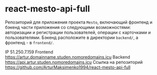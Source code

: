 # react-mesto-api-full
Репозиторий для приложения проекта `Mesto`, включающий фронтенд и бэкенд части приложения со следующими возможностями: 
авторизации и регистрации пользователей, операции с карточками и пользователями. Бэкенд расположите в директории `backend/`, а фронтенд - в `frontend/`. 
  
IP 51.250.7.159
Frontend https://artur.domainname.studen.nomoredomains.icu
Backend https://api.artur.studen.nomoredomains.icu
Ссылка на репозиторий https://github.com/ArturMaksimenko1994/react-mesto-api-full